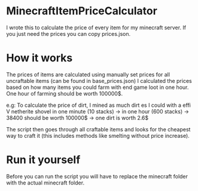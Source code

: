 # MinecraftItemPriceCalculator
I wrote this to calculate the price of every item for my minecraft server. If you just need the prices you can copy prices.json.

# How it works
The prices of items are calculated using manually set prices for all uncraftable items (can be found in base\_prices.json)
I calculated the prices based on how many items you could farm with end game loot in one hour. One hour of farming should be worth 100000$.

e.g:
To calculate the price of dirt, I mined as much dirt es I could with a effi V netherite shovel in one minute (10 stacks) -> in one hour (600 stacks) -> 38400 should be worth 100000$ -> one dirt is worth 2.6$

The script then goes through all craftable items and looks for the cheapest way to craft it (this includes methods like smelting without price increase).

# Run it yourself
Before you can run the script you will have to replace the minecraft folder with the actual minecraft folder.
